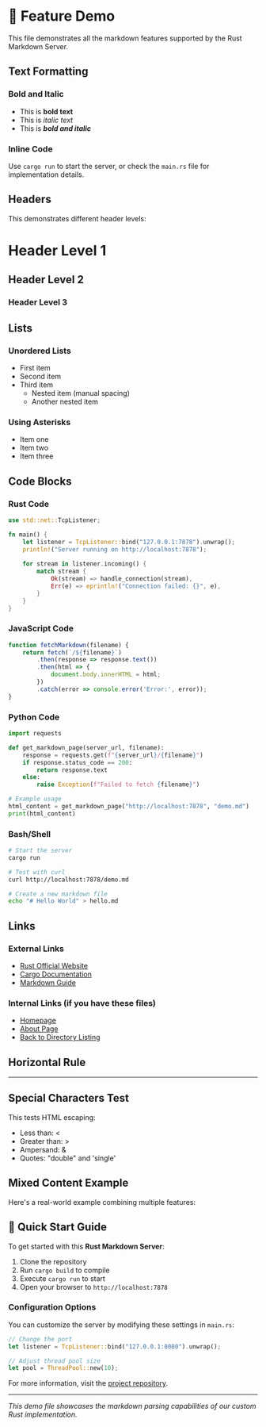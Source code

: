 # 🎯 Feature Demo

This file demonstrates all the markdown features supported by the Rust Markdown Server.

## Text Formatting

### Bold and Italic
- This is **bold text**
- This is *italic text*
- This is ***bold and italic***

### Inline Code
Use `cargo run` to start the server, or check the `main.rs` file for implementation details.

## Headers

This demonstrates different header levels:

# Header Level 1
## Header Level 2  
### Header Level 3

## Lists

### Unordered Lists
- First item
- Second item
- Third item
  - Nested item (manual spacing)
  - Another nested item

### Using Asterisks
* Item one
* Item two
* Item three

## Code Blocks

### Rust Code
```rust
use std::net::TcpListener;

fn main() {
    let listener = TcpListener::bind("127.0.0.1:7878").unwrap();
    println!("Server running on http://localhost:7878");
    
    for stream in listener.incoming() {
        match stream {
            Ok(stream) => handle_connection(stream),
            Err(e) => eprintln!("Connection failed: {}", e),
        }
    }
}
```

### JavaScript Code
```javascript
function fetchMarkdown(filename) {
    return fetch(`/${filename}`)
        .then(response => response.text())
        .then(html => {
            document.body.innerHTML = html;
        })
        .catch(error => console.error('Error:', error));
}
```

### Python Code
```python
import requests

def get_markdown_page(server_url, filename):
    response = requests.get(f"{server_url}/{filename}")
    if response.status_code == 200:
        return response.text
    else:
        raise Exception(f"Failed to fetch {filename}")

# Example usage
html_content = get_markdown_page("http://localhost:7878", "demo.md")
print(html_content)
```

### Bash/Shell
```bash
# Start the server
cargo run

# Test with curl
curl http://localhost:7878/demo.md

# Create a new markdown file
echo "# Hello World" > hello.md
```

## Links

### External Links
- [Rust Official Website](https://www.rust-lang.org/)
- [Cargo Documentation](https://doc.rust-lang.org/cargo/)
- [Markdown Guide](https://www.markdownguide.org/)

### Internal Links (if you have these files)
- [Homepage](index.md)
- [About Page](about.md)
- [Back to Directory Listing](list)

## Horizontal Rule

---

## Special Characters Test

This tests HTML escaping:

- Less than: < 
- Greater than: >
- Ampersand: &
- Quotes: "double" and 'single'

## Mixed Content Example

Here's a real-world example combining multiple features:

## 🚀 Quick Start Guide

To get started with this **Rust Markdown Server**:

1. Clone the repository
2. Run `cargo build` to compile
3. Execute `cargo run` to start
4. Open your browser to `http://localhost:7878`

### Configuration Options

You can customize the server by modifying these settings in `main.rs`:

```rust
// Change the port
let listener = TcpListener::bind("127.0.0.1:8080").unwrap();

// Adjust thread pool size  
let pool = ThreadPool::new(10);
```

For more information, visit the [project repository](https://github.com/yourusername/rust-markdown-server).

---

*This demo file showcases the markdown parsing capabilities of our custom Rust implementation.*
